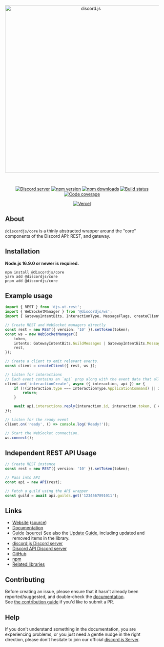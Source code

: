 <div align="center">
	<br />
	<p>
		<a href="https://discord.js.org"><img src="https://discord.js.org/static/logo.svg" width="546" alt="discord.js" /></a>
	</p>
	<br />
	<p>
		<a href="https://discord.gg/djs"><img src="https://img.shields.io/discord/222078108977594368?color=5865F2&logo=discord&logoColor=white" alt="Discord server" /></a>
		<a href="https://www.npmjs.com/package/@discordjs/core"><img src="https://img.shields.io/npm/v/@discordjs/core.svg?maxAge=3600" alt="npm version" /></a>
		<a href="https://www.npmjs.com/package/@discordjs/core"><img src="https://img.shields.io/npm/dt/@discordjs/core.svg?maxAge=3600" alt="npm downloads" /></a>
		<a href="https://github.com/discordjs/discord.js/actions"><img src="https://github.com/discordjs/discord.js/actions/workflows/test.yml/badge.svg" alt="Build status" /></a>
		<a href="https://codecov.io/gh/discordjs/discord.js" ><img src="https://codecov.io/gh/discordjs/discord.js/branch/main/graph/badge.svg?precision=2&flag=core" alt="Code coverage" /></a>
	</p>
	<p>
		<a href="https://vercel.com/?utm_source=discordjs&utm_campaign=oss"><img src="https://raw.githubusercontent.com/discordjs/discord.js/main/.github/powered-by-vercel.svg" alt="Vercel" /></a>
	</p>
</div>

## About

`@discordjs/core` is a thinly abstracted wrapper around the "core" components of the Discord API: REST, and gateway.

## Installation

**Node.js 16.9.0 or newer is required.**

```sh-session
npm install @discordjs/core
yarn add @discordjs/core
pnpm add @discordjs/core
```

## Example usage

```ts
import { REST } from 'djs.ut-rest';
import { WebSocketManager } from '@discordjs/ws';
import { GatewayIntentBits, InteractionType, MessageFlags, createClient } from '@discordjs/core';

// Create REST and WebSocket managers directly
const rest = new REST({ version: '10' }).setToken(token);
const ws = new WebSocketManager({
	token,
	intents: GatewayIntentBits.GuildMessages | GatewayIntentBits.MessageContent,
	rest,
});

// Create a client to emit relevant events.
const client = createClient({ rest, ws });

// Listen for interactions
// Each event contains an `api` prop along with the event data that allows you to interface with the Discord REST API
client.on('interactionCreate', async ({ interaction, api }) => {
	if (!(interaction.type === InteractionType.ApplicationCommand) || interaction.data.name !== 'ping') {
		return;
	}

	await api.interactions.reply(interaction.id, interaction.token, { content: 'Pong!', flags: MessageFlags.Ephemeral });
});

// Listen for the ready event
client.on('ready', () => console.log('Ready!'));

// Start the WebSocket connection.
ws.connect();
```

## Independent REST API Usage

```ts
// Create REST instance
const rest = new REST({ version: '10' }).setToken(token);

// Pass into API
const api = new API(rest);

// Fetch a guild using the API wrapper
const guild = await api.guilds.get('1234567891011');
```

## Links

- [Website][website] ([source][website-source])
- [Documentation][documentation]
- [Guide][guide] ([source][guide-source])
  See also the [Update Guide][guide-update], including updated and removed items in the library.
- [discord.js Discord server][discord]
- [Discord API Discord server][discord-api]
- [GitHub][source]
- [npm][npm]
- [Related libraries][related-libs]

## Contributing

Before creating an issue, please ensure that it hasn't already been reported/suggested, and double-check the
[documentation][documentation].  
See [the contribution guide][contributing] if you'd like to submit a PR.

## Help

If you don't understand something in the documentation, you are experiencing problems, or you just need a gentle
nudge in the right direction, please don't hesitate to join our official [discord.js Server][discord].

[website]: https://discord.js.org/
[website-source]: https://github.com/discordjs/discord.js/tree/main/apps/website
[documentation]: https://discord.js.org/
[guide]: https://discordjs.guide/
[guide-source]: https://github.com/discordjs/guide
[guide-update]: https://discordjs.guide/additional-info/changes-in-v14.html
[discord]: https://discord.gg/djs
[discord-api]: https://discord.gg/discord-api
[source]: https://github.com/discordjs/discord.js/tree/main/packages/core
[npm]: https://www.npmjs.com/package/@discordjs/core
[related-libs]: https://discord.com/developers/docs/topics/community-resources#libraries
[contributing]: https://github.com/discordjs/discord.js/blob/main/.github/CONTRIBUTING.md
